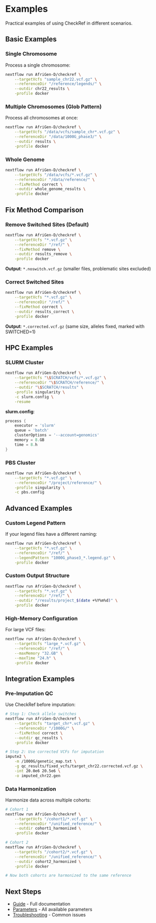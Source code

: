 # Examples

Practical examples of using CheckRef in different scenarios.

## Basic Examples

### Single Chromosome

Process a single chromosome:

```bash
nextflow run AfriGen-D/checkref \
    --targetVcfs "sample_chr22.vcf.gz" \
    --referenceDir "/reference/legends/" \
    --outdir chr22_results \
    -profile docker
```

### Multiple Chromosomes (Glob Pattern)

Process all chromosomes at once:

```bash
nextflow run AfriGen-D/checkref \
    --targetVcfs "/data/vcfs/sample_chr*.vcf.gz" \
    --referenceDir "/data/1000G_phase3/" \
    --outdir results \
    -profile docker
```

### Whole Genome

```bash
nextflow run AfriGen-D/checkref \
    --targetVcfs "/data/vcfs/*.vcf.gz" \
    --referenceDir "/data/reference/" \
    --fixMethod correct \
    --outdir whole_genome_results \
    -profile docker
```

## Fix Method Comparison

### Remove Switched Sites (Default)

```bash
nextflow run AfriGen-D/checkref \
    --targetVcfs "*.vcf.gz" \
    --referenceDir "/ref/" \
    --fixMethod remove \
    --outdir results_remove \
    -profile docker
```

**Output**: `*.noswitch.vcf.gz` (smaller files, problematic sites excluded)

### Correct Switched Sites

```bash
nextflow run AfriGen-D/checkref \
    --targetVcfs "*.vcf.gz" \
    --referenceDir "/ref/" \
    --fixMethod correct \
    --outdir results_correct \
    -profile docker
```

**Output**: `*.corrected.vcf.gz` (same size, alleles fixed, marked with SWITCHED=1)

## HPC Examples

### SLURM Cluster

```bash
nextflow run AfriGen-D/checkref \
    --targetVcfs "\$SCRATCH/vcfs/*.vcf.gz" \
    --referenceDir "\$SCRATCH/reference/" \
    --outdir "\$SCRATCH/results" \
    -profile singularity \
    -c slurm.config \
    -resume
```

**slurm.config**:
```groovy
process {
    executor = 'slurm'
    queue = 'batch'
    clusterOptions = '--account=genomics'
    memory = 8.GB
    time = 8.h
}
```

### PBS Cluster

```bash
nextflow run AfriGen-D/checkref \
    --targetVcfs "*.vcf.gz" \
    --referenceDir "/project/reference/" \
    -profile singularity \
    -c pbs.config
```

## Advanced Examples

### Custom Legend Pattern

If your legend files have a different naming:

```bash
nextflow run AfriGen-D/checkref \
    --targetVcfs "*.vcf.gz" \
    --referenceDir "/ref/" \
    --legendPattern "1000G_phase3_*.legend.gz" \
    -profile docker
```

### Custom Output Structure

```bash
nextflow run AfriGen-D/checkref \
    --targetVcfs "*.vcf.gz" \
    --referenceDir "/ref/" \
    --outdir "/results/project_$(date +%Y%m%d)" \
    -profile docker
```

### High-Memory Configuration

For large VCF files:

```bash
nextflow run AfriGen-D/checkref \
    --targetVcfs "large_*.vcf.gz" \
    --referenceDir "/ref/" \
    --maxMemory "32.GB" \
    --maxTime "24.h" \
    -profile docker
```

## Integration Examples

### Pre-Imputation QC

Use CheckRef before imputation:

```bash
# Step 1: Check allele switches
nextflow run AfriGen-D/checkref \
    --targetVcfs "target_chr*.vcf.gz" \
    --referenceDir "/1000G/" \
    --fixMethod correct \
    --outdir qc_results \
    -profile docker

# Step 2: Use corrected VCFs for imputation
impute2 \
    -m /1000G/genetic_map.txt \
    -g qc_results/fixed_vcfs/target_chr22.corrected.vcf.gz \
    -int 20.0e6 20.5e6 \
    -o imputed_chr22.gen
```

### Data Harmonization

Harmonize data across multiple cohorts:

```bash
# Cohort 1
nextflow run AfriGen-D/checkref \
    --targetVcfs "/cohort1/*.vcf.gz" \
    --referenceDir "/unified_reference/" \
    --outdir cohort1_harmonized \
    -profile docker

# Cohort 2
nextflow run AfriGen-D/checkref \
    --targetVcfs "/cohort2/*.vcf.gz" \
    --referenceDir "/unified_reference/" \
    --outdir cohort2_harmonized \
    -profile docker

# Now both cohorts are harmonized to the same reference
```

## Next Steps

- [Guide](/guide/getting-started) - Full documentation
- [Parameters](/api/parameters) - All available parameters
- [Troubleshooting](/guide/troubleshooting) - Common issues

